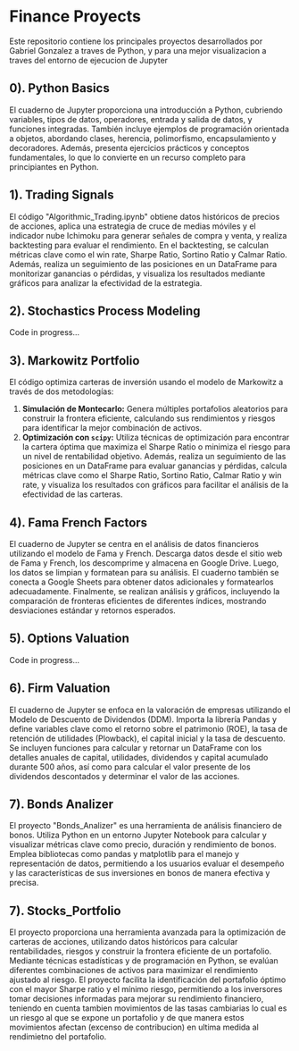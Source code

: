 # Finance Proyects
Este repositorio contiene los principales proyectos desarrollados por Gabriel Gonzalez a traves de Python, y para una mejor visualizacion a traves del entorno de ejecucion de Jupyter

## 0). Python Basics
El cuaderno de Jupyter proporciona una introducción a Python, cubriendo variables, tipos de datos, operadores, entrada y salida de datos, y funciones integradas. También incluye ejemplos de programación orientada a objetos, abordando clases, herencia, polimorfismo, encapsulamiento y decoradores. Además, presenta ejercicios prácticos y conceptos fundamentales, lo que lo convierte en un recurso completo para principiantes en Python.

## 1). Trading Signals
El código "Algorithmic_Trading.ipynb" obtiene datos históricos de precios de acciones, aplica una estrategia de cruce de medias móviles y el indicador nube Ichimoku para generar señales de compra y venta, y realiza backtesting para evaluar el rendimiento. En el backtesting, se calculan métricas clave como el win rate, Sharpe Ratio, Sortino Ratio y Calmar Ratio. Además, realiza un seguimiento de las posiciones en un DataFrame para monitorizar ganancias o pérdidas, y visualiza los resultados mediante gráficos para analizar la efectividad de la estrategia.

## 2). Stochastics Process Modeling
Code in progress...

## 3). Markowitz Portfolio
El código optimiza carteras de inversión usando el modelo de Markowitz a través de dos metodologías:
1. **Simulación de Montecarlo:** Genera múltiples portafolios aleatorios para construir la frontera eficiente, calculando sus rendimientos y riesgos para identificar la mejor combinación de activos.
2. **Optimización con `scipy`:** Utiliza técnicas de optimización para encontrar la cartera óptima que maximiza el Sharpe Ratio o minimiza el riesgo para un nivel de rentabilidad objetivo.
Además, realiza un seguimiento de las posiciones en un DataFrame para evaluar ganancias y pérdidas, calcula métricas clave como el Sharpe Ratio, Sortino Ratio, Calmar Ratio y win rate, y visualiza los resultados con gráficos para facilitar el análisis de la efectividad de las carteras.

## 4). Fama French Factors
El cuaderno de Jupyter se centra en el análisis de datos financieros utilizando el modelo de Fama y French. Descarga datos desde el sitio web de Fama y French, los descomprime y almacena en Google Drive. Luego, los datos se limpian y formatean para su análisis. El cuaderno también se conecta a Google Sheets para obtener datos adicionales y formatearlos adecuadamente. Finalmente, se realizan análisis y gráficos, incluyendo la comparación de fronteras eficientes de diferentes índices, mostrando desviaciones estándar y retornos esperados.

## 5). Options Valuation
Code in progress...

## 6). Firm Valuation
El cuaderno de Jupyter se enfoca en la valoración de empresas utilizando el Modelo de Descuento de Dividendos (DDM). Importa la librería Pandas y define variables clave como el retorno sobre el patrimonio (ROE), la tasa de retención de utilidades (Plowback), el capital inicial y la tasa de descuento. Se incluyen funciones para calcular y retornar un DataFrame con los detalles anuales de capital, utilidades, dividendos y capital acumulado durante 500 años, así como para calcular el valor presente de los dividendos descontados y determinar el valor de las acciones.

## 7). Bonds Analizer
El proyecto "Bonds_Analizer" es una herramienta de análisis financiero de bonos. Utiliza Python en un entorno Jupyter Notebook para calcular y visualizar métricas clave como precio, duración y rendimiento de bonos. Emplea bibliotecas como pandas y matplotlib para el manejo y representación de datos, permitiendo a los usuarios evaluar el desempeño y las características de sus inversiones en bonos de manera efectiva y precisa.

## 7). Stocks_Portfolio
El proyecto proporciona una herramienta avanzada para la optimización de carteras de acciones, utilizando datos históricos para calcular rentabilidades, riesgos y construir la frontera eficiente de un portafolio. Mediante técnicas estadísticas y de programación en Python, se evalúan diferentes combinaciones de activos para maximizar el rendimiento ajustado al riesgo. El proyecto facilita la identificación del portafolio óptimo con el mayor Sharpe ratio y el mínimo riesgo, permitiendo a los inversores tomar decisiones informadas para mejorar su rendimiento financiero, teniendo en cuenta tambien movimientos de las tasas cambiarias lo cual es un riesgo al que se expone un portafolio y de que manera estos movimientos afectan (excenso de contribucion) en ultima medida al rendimietno del portafolio.
